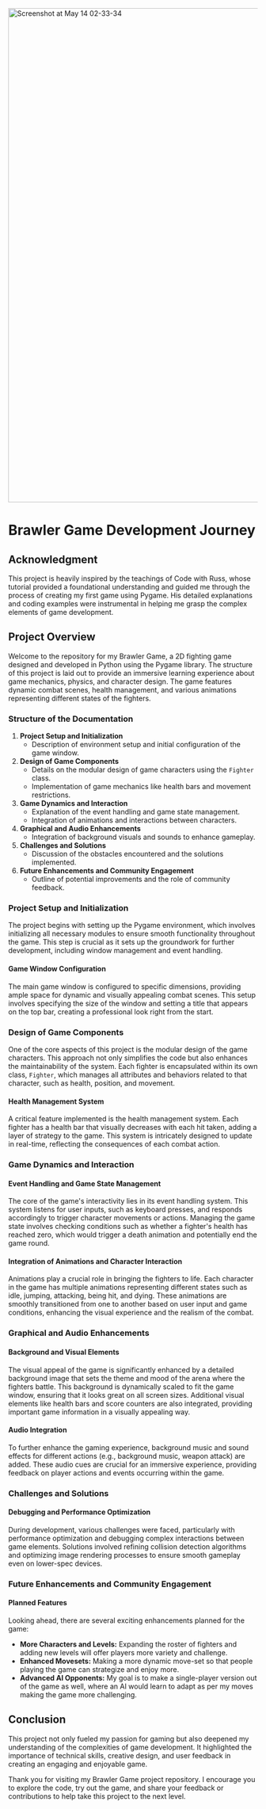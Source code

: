 
<img width="998" alt="Screenshot at May 14 02-33-34" src="https://github.com/farhansikder09/game-project/assets/149964944/bdc5d76b-91ea-4b54-8167-a29ce62414a3">

# Brawler Game Development Journey

## Acknowledgment
This project is heavily inspired by the teachings of Code with Russ, whose tutorial provided a foundational understanding and guided me through the process of creating my first game using Pygame. His detailed explanations and coding examples were instrumental in helping me grasp the complex elements of game development.

## Project Overview
Welcome to the repository for my Brawler Game, a 2D fighting game designed and developed in Python using the Pygame library. The structure of this project is laid out to provide an immersive learning experience about game mechanics, physics, and character design. The game features dynamic combat scenes, health management, and various animations representing different states of the fighters.

### Structure of the Documentation
1. **Project Setup and Initialization**
   - Description of environment setup and initial configuration of the game window.
2. **Design of Game Components**
   - Details on the modular design of game characters using the `Fighter` class.
   - Implementation of game mechanics like health bars and movement restrictions.
3. **Game Dynamics and Interaction**
   - Explanation of the event handling and game state management.
   - Integration of animations and interactions between characters.
4. **Graphical and Audio Enhancements**
   - Integration of background visuals and sounds to enhance gameplay.
5. **Challenges and Solutions**
   - Discussion of the obstacles encountered and the solutions implemented.
6. **Future Enhancements and Community Engagement**
   - Outline of potential improvements and the role of community feedback.

### Project Setup and Initialization
The project begins with setting up the Pygame environment, which involves initializing all necessary modules to ensure smooth functionality throughout the game. This step is crucial as it sets up the groundwork for further development, including window management and event handling.

#### Game Window Configuration
The main game window is configured to specific dimensions, providing ample space for dynamic and visually appealing combat scenes. This setup involves specifying the size of the window and setting a title that appears on the top bar, creating a professional look right from the start.

### Design of Game Components
One of the core aspects of this project is the modular design of the game characters. This approach not only simplifies the code but also enhances the maintainability of the system. Each fighter is encapsulated within its own class, `Fighter`, which manages all attributes and behaviors related to that character, such as health, position, and movement.

#### Health Management System
A critical feature implemented is the health management system. Each fighter has a health bar that visually decreases with each hit taken, adding a layer of strategy to the game. This system is intricately designed to update in real-time, reflecting the consequences of each combat action.

### Game Dynamics and Interaction
#### Event Handling and Game State Management
The core of the game's interactivity lies in its event handling system. This system listens for user inputs, such as keyboard presses, and responds accordingly to trigger character movements or actions. Managing the game state involves checking conditions such as whether a fighter's health has reached zero, which would trigger a death animation and potentially end the game round.

#### Integration of Animations and Character Interaction
Animations play a crucial role in bringing the fighters to life. Each character in the game has multiple animations representing different states such as idle, jumping, attacking, being hit, and dying. These animations are smoothly transitioned from one to another based on user input and game conditions, enhancing the visual experience and the realism of the combat.

### Graphical and Audio Enhancements
#### Background and Visual Elements
The visual appeal of the game is significantly enhanced by a detailed background image that sets the theme and mood of the arena where the fighters battle. This background is dynamically scaled to fit the game window, ensuring that it looks great on all screen sizes. Additional visual elements like health bars and score counters are also integrated, providing important game information in a visually appealing way.

#### Audio Integration
To further enhance the gaming experience, background music and sound effects for different actions (e.g., background music, weapon attack) are added. These audio cues are crucial for an immersive experience, providing feedback on player actions and events occurring within the game.

### Challenges and Solutions
#### Debugging and Performance Optimization
During development, various challenges were faced, particularly with performance optimization and debugging complex interactions between game elements. Solutions involved refining collision detection algorithms and optimizing image rendering processes to ensure smooth gameplay even on lower-spec devices.

### Future Enhancements and Community Engagement
#### Planned Features
Looking ahead, there are several exciting enhancements planned for the game:
- **More Characters and Levels:** Expanding the roster of fighters and adding new levels will offer players more variety and challenge.
- **Enhanced Movesets:** Making a more dynamic move-set so that people playing the game can strategize and enjoy more.
- **Advanced AI Opponents:** My goal is to make a single-player version out of the game as well, where an AI would learn to adapt as per my moves making the game more challenging.

## Conclusion
This project not only fueled my passion for gaming but also deepened my understanding of the complexities of game development. It highlighted the importance of technical skills, creative design, and user feedback in creating an engaging and enjoyable game.

Thank you for visiting my Brawler Game project repository. I encourage you to explore the code, try out the game, and share your feedback or contributions to help take this project to the next level.
